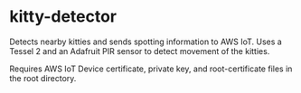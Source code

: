 # kitty-detector

Detects nearby kitties and sends spotting information to AWS IoT. Uses a Tessel 2 and an Adafruit PIR
sensor to detect movement of the kitties.

Requires AWS IoT Device certificate, private key, and root-certificate files in the root directory.
